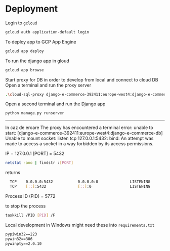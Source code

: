 # Deployment


Login to `gcloud`
```sh
gcloud auth application-default login
```

To deploy app to GCP App Engine
```sh
gcloud app deploy
```
To run the django app in gloud
```sh
gcloud app browse
```

Start proxy for DB in order to develop from local and connect to cloud DB
Open a terminal and run the proxy server
```sh
.\cloud-sql-proxy django-e-commerce-392411:europe-west4:django-e-commerce-db
```
Open a second terminal and run the Django app
```sh
python manage.py runserver
```

---

In caz de eroare 
The proxy has encountered a terminal error: unable to start: [django-e-commerce-392411:europe-west4:django-e-commerce-db] Unable to mount socket: listen tcp 127.0.0.1:5432: bind: An attempt was made to access a socket in a way forbidden by its access permissions.

IP = 127.0.0.1
[PORT] = 5432


```sh
netstat -ano | findstr :[PORT]
```

returns 
```sh
  TCP    0.0.0.0:5432           0.0.0.0:0              LISTENING       5772
  TCP    [::]:5432              [::]:0                 LISTENING       5772
```
Process ID (PID) = 5772

to stop the process

```sh
taskkill /PID [PID] /F
```



Local development in Windows might need these into `requirements.txt`

```txt
pypiwin32==223
pywin32==306
pywinpty==2.0.10
```